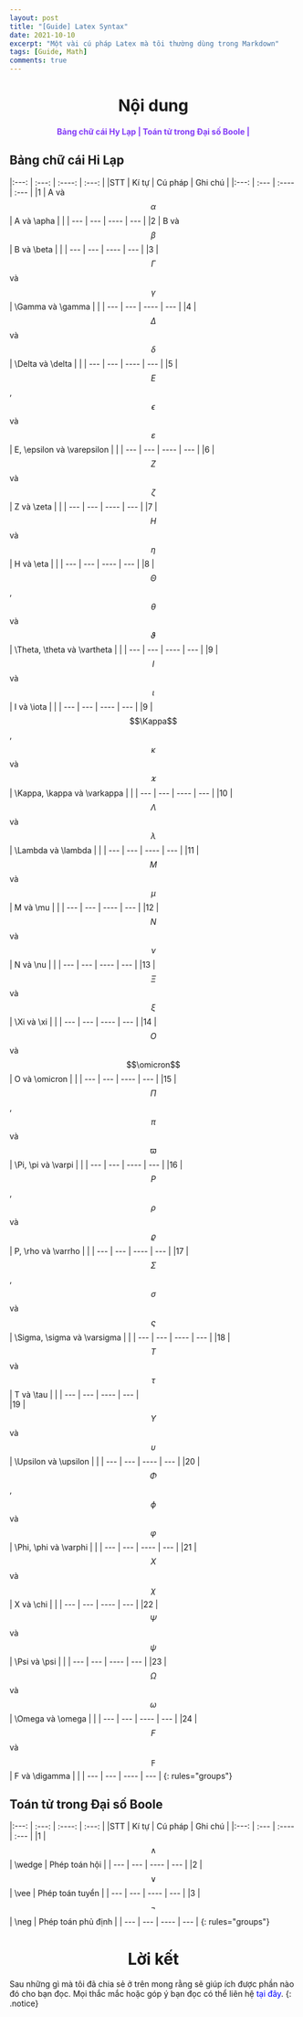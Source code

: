 ```yaml
---
layout: post
title: "[Guide] Latex Syntax"
date: 2021-10-10
excerpt: "Một vài cú pháp Latex mà tôi thường dùng trong Markdown"
tags: [Guide, Math]
comments: true
---
```

<h1 align="center">
    Nội dung
</h1> 

<div align="center">
  <h4>
    <a href="#bang-chu-cai-hi-lap" style="text-decoration: none; color:#823af7">Bảng chữ cái Hy Lạp | </a>
    <a href="#toan-tu-trong-dai-so-boole" style="text-decoration: none; color:#823af7">Toán tử trong Đại số Boole | </a> 
  </h4>
</div>

<h2 id="bang-chu-cai-hi-lap">Bảng chữ cái Hi Lạp</h2>

|:---:  | :---:                                         |    :----:                         |         :---: |
|STT    | Kí tự                                         | Cú pháp                           | Ghi chú       |
|:---:  | :---                                          |    :----                          |          :--- |
|1      | A và $$\alpha$$                               | A và \apha                        |               |
| ---   |  ---                                          |     ----                          |          ---  |
|2      | B và $$\beta$$                                | B và \beta                        |               |
| ---   |  ---                                          |     ----                          |          ---  |
|3      | $$\Gamma$$ và $$\gamma$$                      | \Gamma và \gamma                  |               |
| ---   |  ---                                          |     ----                          |          ---  |
|4      | $$\Delta$$ và $$\delta$$                      | \Delta và \delta                  |               |
| ---   |  ---                                          |     ----                          |          ---  |
|5      | $$E$$, $$\epsilon$$ và $$\varepsilon$$        | E, \epsilon và \varepsilon        |               |
| ---   |  ---                                          |     ----                          |          ---  |
|6      | $$Z$$ và $$\zeta$$                            | Z và \zeta                        |               |
| ---   |  ---                                          |     ----                          |          ---  |
|7      | $$H$$ và $$\eta$$                             | H và \eta                         |               |
| ---   |  ---                                          |     ----                          |          ---  |
|8      | $$\Theta$$, $$\theta$$ và $$\vartheta$$       | \Theta, \theta và \vartheta       |               |
| ---   |  ---                                          |     ----                          |          ---  |
|9      | $$I$$ và $$\iota$$                            | I và \iota                        |               | 
| ---   |  ---                                          |     ----                          |          ---  | 
|9      | $$\Kappa$$, $$\kappa$$ và $$\varkappa$$       | \Kappa, \kappa và \varkappa       |               | 
| ---   |  ---                                          |     ----                          |          ---  | 
|10     | $$\Lambda$$ và $$\lambda$$                    | \Lambda và \lambda                |               | 
| ---   |  ---                                          |     ----                          |          ---  | 
|11     | $$M$$ và $$\mu$$                              | M và \mu                          |               | 
| ---   |  ---                                          |     ----                          |          ---  | 
|12     | $$N$$ và $$\nu$$                              | N và \nu                          |               | 
| ---   |  ---                                          |     ----                          |          ---  | 
|13     | $$\Xi$$ và $$\xi$$                            | \Xi và \xi                        |               | 
| ---   |  ---                                          |     ----                          |          ---  | 
|14     | $$O$$ và $$\omicron$$                         | O và \omicron                     |               | 
| ---   |  ---                                          |     ----                          |          ---  | 
|15     | $$\Pi$$, $$\pi$$ và $$\varpi$$                | \Pi, \pi và \varpi                |               | 
| ---   |  ---                                          |     ----                          |          ---  | 
|16     | $$P$$, $$\rho$$ và $$\varrho$$                | P, \rho và \varrho                |               | 
| ---   |  ---                                          |     ----                          |          ---  | 
|17     | $$\Sigma$$, $$\sigma$$ và $$\varsigma$$       | \Sigma, \sigma và \varsigma       |               | 
| ---   |  ---                                          |     ----                          |          ---  |
|18     | $$T$$ và $$\tau$$                             | T và \tau                         |               | 
| ---   |  ---                                          |     ----                          |          ---  |  
|19     | $$\Upsilon$$ và $$\upsilon$$                  | \Upsilon và \upsilon              |               | 
| ---   |  ---                                          |     ----                          |          ---  | 
|20     | $$\Phi$$, $$\phi$$ và $$\varphi$$             | \Phi, \phi và \varphi             |               | 
| ---   |  ---                                          |     ----                          |          ---  |
|21     | $$X$$ và $$\chi$$                             | X và \chi                         |               | 
| ---   |  ---                                          |     ----                          |          ---  |
|22     | $$\Psi$$ và $$\psi$$                          | \Psi và \psi                      |               | 
| ---   |  ---                                          |     ----                          |          ---  |
|23     | $$\Omega$$ và $$\omega$$                      | \Omega và \omega                  |               | 
| ---   |  ---                                          |     ----                          |          ---  |
|24     | $$F$$ và $$\digamma$$                         | F và \digamma                     |               | 
| ---   |  ---                                          |     ----                          |          ---  |
{: rules="groups"}

<h2 id="toan-tu-trong-dai-so-boole">Toán tử trong Đại số Boole</h2>

|:---:  |  :---:                                        |     :----:                        |         :---:     |
|STT    | Kí tự                                         | Cú pháp                           | Ghi chú           |
|:---:  | :---                                          |    :----                          |          :---     |
|1      | $$\wedge$$                                    | \wedge                            | Phép toán hội     |
| ---   |  ---                                          |     ----                          |          ---      |
|2      | $$\vee$$                                      | \vee                              | Phép toán tuyển   |
| ---   |  ---                                          |     ----                          |          ---      |
|3      | $$\neg$$                                      | \neg                              | Phép toán phủ định |
| ---   |  ---                                          |     ----                          |          ---      |
{: rules="groups"}
<!-- <h3>
<span id="1">1. Bảng chữ cái Hy Lạp (Greek letters)</span></h3>
<table class="w3-table-all w3-hoverable">
  <thead>
<tr class="w3-green">
    <th>Ký tự</th>
    <th>Lệnh</th>
    <th>Ghi chú</th>
  </tr>
</thead>
  <tbody>
<tr>
    <td>$A$ và $\alpha$</td>
    <td><code>A</code> và <code>\alpha</code></td>
    <td></td>
  </tr>
<tr>
    <td>$B$ và $\beta$</td>
    <td><code>B</code> và <code>\beta</code></td>
    <td></td>
  </tr>
<tr>
<td>$\Gamma$ và $\gamma$</td>
    <td><code>\Gamma</code> và <code>\gamma</code></td>
    <td></td>
</tr>
</tbody></table> -->

<h1 align="center">
  Lời kết
</h1> 

Sau những gì mà tôi đã chia sẻ ở trên mong rằng sẽ giúp ích được phần nào đó cho bạn đọc. Mọi thắc mắc hoặc góp ý bạn đọc có thể liên hệ <a href="https://hieuhdh.github.io/deuteri/" style="text-decoration: none; color:blue" >tại đây</a>.
{: .notice}